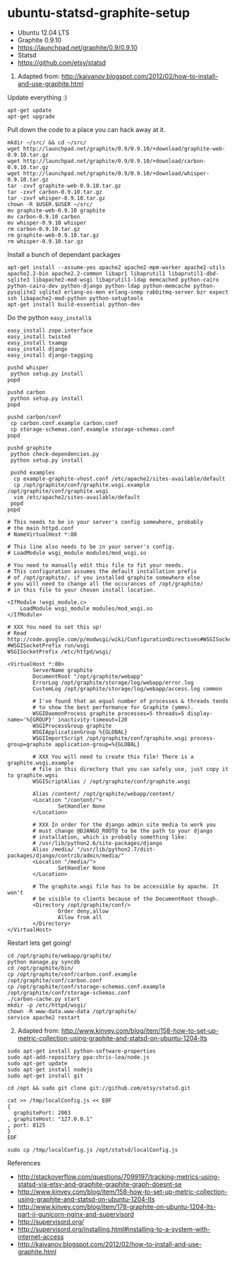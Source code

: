 ubuntu-statsd-graphite-setup
============================

* Ubuntu 12.04 LTS
* Graphite 0.9.10
 * https://launchpad.net/graphite/0.9/0.9.10
* Statsd
 * https://github.com/etsy/statsd

1. Adapted from: http://kaivanov.blogspot.com/2012/02/how-to-install-and-use-graphite.html

Update everything :)

```shell
apt-get update
apt-get upgrade
```
Pull down the code to a place you can hack away at it.

```shell
mkdir ~/src/ && cd ~/src/
wget http://launchpad.net/graphite/0.9/0.9.10/+download/graphite-web-0.9.10.tar.gz
wget http://launchpad.net/graphite/0.9/0.9.10/+download/carbon-0.9.10.tar.gz
wget http://launchpad.net/graphite/0.9/0.9.10/+download/whisper-0.9.10.tar.gz
tar -zxvf graphite-web-0.9.10.tar.gz
tar -zxvf carbon-0.9.10.tar.gz
tar -zxvf whisper-0.9.10.tar.gz
chown -R $USER.$USER ~/src/
mv graphite-web-0.9.10 graphite
mv carbon-0.9.10 carbon
mv whisper-0.9.10 whisper
rm carbon-0.9.10.tar.gz
rm graphite-web-0.9.10.tar.gz
rm whisper-0.9.10.tar.gz
```
Install a bunch of dependant packages
```shell
apt-get install --assume-yes apache2 apache2-mpm-worker apache2-utils apache2.2-bin apache2.2-common libapr1 libaprutil1 libaprutil1-dbd-sqlite3 libapache2-mod-wsgi libaprutil1-ldap memcached python-cairo python-cairo-dev python-django python-ldap python-memcache python-pysqlite2 sqlite3 erlang-os-mon erlang-snmp rabbitmq-server bzr expect ssh libapache2-mod-python python-setuptools
apt-get install build-essential python-dev
```
Do the python `easy_install`s
```shell
easy_install zope.interface
easy_install twisted
easy_install txamqp
easy_install django
easy_install django-tagging

pushd whisper
 python setup.py install
popd

pushd carbon
 python setup.py install
popd

pushd carbon/conf
 cp carbon.conf.example carbon.conf
 cp storage-schemas.conf.example storage-schemas.conf
popd

pushd graphite
 python check-dependencies.py
 python setup.py install

 pushd examples
  cp example-graphite-vhost.conf /etc/apache2/sites-available/default
  cp /opt/graphite/conf/graphite.wsgi.example /opt/graphite/conf/graphite.wsgi
  vim /etc/apache2/sites-available/default
 popd
popd

```

```
# This needs to be in your server's config somewhere, probably
# the main httpd.conf
# NameVirtualHost *:80

# This line also needs to be in your server's config.
# LoadModule wsgi_module modules/mod_wsgi.so

# You need to manually edit this file to fit your needs.
# This configuration assumes the default installation prefix
# of /opt/graphite/, if you installed graphite somewhere else
# you will need to change all the occurances of /opt/graphite/
# in this file to your chosen install location.

<IfModule !wsgi_module.c>
    LoadModule wsgi_module modules/mod_wsgi.so
</IfModule>

# XXX You need to set this up!
# Read http://code.google.com/p/modwsgi/wiki/ConfigurationDirectives#WSGISocketPrefix
#WSGISocketPrefix run/wsgi
WSGISocketPrefix /etc/httpd/wsgi/

<VirtualHost *:80>
        ServerName graphite
        DocumentRoot "/opt/graphite/webapp"
        ErrorLog /opt/graphite/storage/log/webapp/error.log
        CustomLog /opt/graphite/storage/log/webapp/access.log common

        # I've found that an equal number of processes & threads tends
        # to show the best performance for Graphite (ymmv).
        WSGIDaemonProcess graphite processes=5 threads=5 display-name='%{GROUP}' inactivity-timeout=120
        WSGIProcessGroup graphite
        WSGIApplicationGroup %{GLOBAL}
        WSGIImportScript /opt/graphite/conf/graphite.wsgi process-group=graphite application-group=%{GLOBAL}

        # XXX You will need to create this file! There is a graphite.wsgi.example
        # file in this directory that you can safely use, just copy it to graphite.wgsi
        WSGIScriptAlias / /opt/graphite/conf/graphite.wsgi

        Alias /content/ /opt/graphite/webapp/content/
        <Location "/content/">
                SetHandler None
        </Location>

        # XXX In order for the django admin site media to work you
        # must change @DJANGO_ROOT@ to be the path to your django
        # installation, which is probably something like:
        # /usr/lib/python2.6/site-packages/django
        Alias /media/ "/usr/lib/python2.7/dist-packages/django/contrib/admin/media/"
        <Location "/media/">
                SetHandler None
        </Location>

        # The graphite.wsgi file has to be accessible by apache. It won't
        # be visible to clients because of the DocumentRoot though.
        <Directory /opt/graphite/conf/>
                Order deny,allow
                Allow from all
        </Directory>
</VirtualHost>
```
Restart lets get going!

```shell
cd /opt/graphite/webapp/graphite/
python manage.py syncdb
cd /opt/graphite/bin/
cp /opt/graphite/conf/carbon.conf.example /opt/graphite/conf/carbon.conf
cp /opt/graphite/conf/storage-schemas.conf.example /opt/graphite/conf/storage-schemas.conf
./carbon-cache.py start
mkdir -p /etc/httpd/wsgi/
chown -R www-data.www-data /opt/graphite/
service apache2 restart
```

2. Adapted from: http://www.kinvey.com/blog/item/158-how-to-set-up-metric-collection-using-graphite-and-statsd-on-ubuntu-1204-lts

```
sudo apt-get install python-software-properties
sudo apt-add-repository ppa:chris-lea/node.js
sudo apt-get update
sudo apt-get install nodejs 
sudo apt-get install git

cd /opt && sudo git clone git://github.com/etsy/statsd.git

cat >> /tmp/localConfig.js << EOF
{
  graphitePort: 2003
, graphiteHost: "127.0.0.1"
, port: 8125
}
EOF

sudo cp /tmp/localConfig.js /opt/statsd/localConfig.js
```

References
* http://stackoverflow.com/questions/7099197/tracking-metrics-using-statsd-via-etsy-and-graphite-graphite-graph-doesnt-se
* http://www.kinvey.com/blog/item/158-how-to-set-up-metric-collection-using-graphite-and-statsd-on-ubuntu-1204-lts
* http://www.kinvey.com/blog/item/178-graphite-on-ubuntu-1204-lts-part-ii-gunicorn-nginx-and-supervisord
* http://supervisord.org/
* http://supervisord.org/installing.html#installing-to-a-system-with-internet-access
* http://kaivanov.blogspot.com/2012/02/how-to-install-and-use-graphite.html
